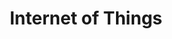 ---
id: 842e7d6548b1
draft: false
title: Internet of Things
category: services
sub_category: iot-solutions
heroimage: /charts_overlay_city.jpg
heading: "Propelling Future Success with Internet of Things Solutions"
sub_heading: Tailored Innovation
value_prop: "Maven Technologies transform businesses and governments into intelligent entities with our Internet of Things services. Harness the power of connectivity to unlock perpetual relevance, optimize operations, mitigate risks, and create new value. Experience the future of productivity with our comprehensive, sustainable, and intuitive IoT solutions."
featured_article1_heading: Harnessing IoT for Transformative Business Solutions
featured_article1_description: Explore how IoT solutions can transform traditional business operations and aid in productivity enhancement.
featured_article1_image: /data_operations_boardroom.jpg
featured_article1_slug: harnessing-iot-for-transformative-business-solutions
expertise_heading: The Internet of Things segments we serve
expertise_subheading: Subject Matter Experts
expertise_heroimage: /woman_virtual_dashboards.jpg
expertise_detail: [
	{
		name: Smart Connectivity,
		description: Extending functionality of devices, creating new revenue streams and enhancing user experience.,
		slug: smart-connectivity
	},
	{
		name: IoT Operations,
		description: Transforming industrial and production chains to reduce costs and accelerate market time.,
		slug: iot-operations
	},
	{
		name: Intelligent Mobility,
		description: Enabling efficient transport and logistics operations through connected solutions.,
		slug: intelligent-mobility
	},
	{
		name: IoT Spaces,
		description: Implementing IoT solutions across infrastructures to elevate experiences and drive sustainability.,
		slug: iot-spaces
	},
	{
		name: Human-Centric Approach,
		description: Solving major challenges and improving everyday life with customer-focused solution design.,
		slug: human-centric-approach
	},
]
featured_article2_heading: Customer-Centric IoT Design - A Strategic Imperative
featured_article2_description: An in-depth look at how customer-focused IoT solution design drives customer satisfaction and business growth.
featured_article2_image: /data_operations_boardroom.jpg
featured_article2_slug: customer-centric-iot-design-strategic-imperative
case_studies_heading: Evolve your business, operations and technology models.
case_studies_subheading: Value through Results
case_studies_description: Our teams partner with you on the strategies and solutions to transform your company.
case_studies_category: Results
case_studies_items: [
	{
		case_study_title: Revolutionizing Manufacturing with IoT,
		case_study_subheading: Results,
		case_study_image: /chatbot_worker_keeps_working.jpg,
		case_study_buttontext: Learn More,
		case_study_slug: revolutionizing-manufacturing-with-iot
	},
	{
		case_study_title: IoT in Health Ensuring Surgical Safety,
		case_study_subheading: Results,
		case_study_image: /chatbot_worker_keeps_working.jpg,
		case_study_buttontext: Learn More,
		case_study_slug: iot-in-health-ensuring-surgical-safety
	},
	{
		case_study_title: Driving Efficiency in Logistics,
		case_study_subheading: Results,
		case_study_image: /chatbot_worker_keeps_working.jpg,
		case_study_buttontext: Learn More,
		case_study_slug: driving-efficiency-in-logistics
	},
]
videosection_videotitle: Discover the three must-dos of AI for financial institutions
videosection_videourl: https://www.youtube.com/embed/PHe0bXAIuk0
videosection_heroimage: /iot_settings_rainbow.jpg
related_articles_heading: Recently published Pulse insights.
related_articles_subheading: Industry Intelligence
related_articles_description: Read the latest Pulse articles and industry insights.
related_articles_category: Industry Intelligence
related_articles_items: [
	{
		related_article_title: Elevating Productivity with IoT Implementation,
		related_article_subheading: Article,
		related_article_image: /data_operations_boardroom.jpg,
		related_article_buttontext: Read Pulse,
		related_article_slug: elevating-productivity-with-iot-implementation
	},
	{
		related_article_title: Maximizing Synergies with IoT and Digital Technology,
		related_article_subheading: Article,
		related_article_image: /data_operations_boardroom.jpg,
		related_article_buttontext: Read Pulse,
		related_article_slug: maximizing-synergies-with-iot-and-digital-technology
	},
	{
		related_article_title: Building a Sustainable Future with IoT Capabilities,
		related_article_subheading: Article,
		related_article_image: /data_operations_boardroom.jpg,
		related_article_buttontext: Read Pulse,
		related_article_slug: building-a-sustainable-future-with-iot-capabilities
	},
]
---